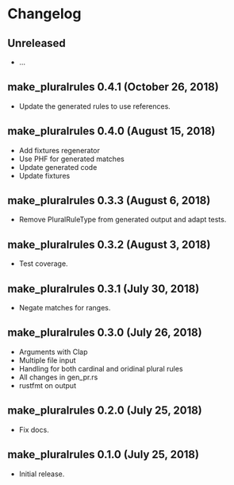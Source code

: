 # Changelog

## Unreleased

  - …

## make_pluralrules 0.4.1 (October 26, 2018)

  - Update the generated rules to use references.

## make_pluralrules 0.4.0 (August 15, 2018)

  - Add fixtures regenerator
  - Use PHF for generated matches
  - Update generated code
  - Update fixtures

## make_pluralrules 0.3.3 (August 6, 2018)

  - Remove PluralRuleType from generated output and adapt tests.

## make_pluralrules 0.3.2 (August 3, 2018)

  - Test coverage.

## make_pluralrules 0.3.1 (July 30, 2018)

  - Negate matches for ranges.

## make_pluralrules 0.3.0 (July 26, 2018)

  - Arguments with Clap
  - Multiple file input
  - Handling for both cardinal and oridinal plural rules
  - All changes in gen_pr.rs
  - rustfmt on output

## make_pluralrules 0.2.0 (July 25, 2018)

  - Fix docs.

## make_pluralrules 0.1.0 (July 25, 2018)

  - Initial release.
